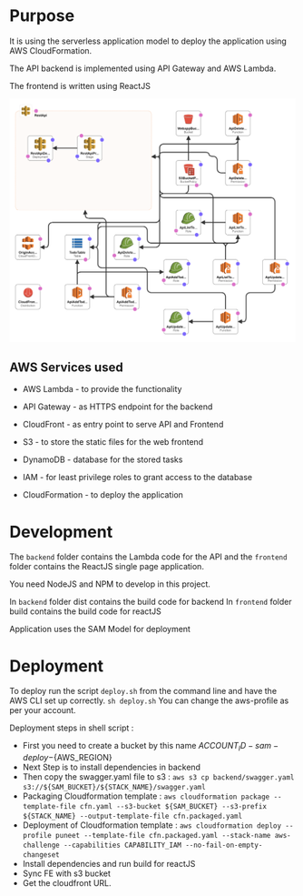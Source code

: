 # Purpose
It is using the serverless application model to deploy the application using AWS CloudFormation.

The API backend is implemented using API Gateway and AWS Lambda.

The frontend is written using ReactJS

![Architecture](architecture.png)

## AWS Services used

* AWS Lambda - to provide the functionality
* API Gateway - as HTTPS endpoint for the backend
* CloudFront - as entry point to serve API and Frontend
* S3 - to store the static files for the web frontend
* DynamoDB -  database for the stored tasks
* IAM - for least privilege roles to grant access to the database


* CloudFormation - to deploy the application

# Development

The `backend` folder contains the Lambda code for the API and the `frontend` folder contains the ReactJS single page application.

You need NodeJS and NPM to develop in this project.

In `backend` folder dist contains the build code for backend
In `frontend` folder build contains the build code for reactJS

Application uses the SAM Model for deployment

# Deployment

To deploy run the script `deploy.sh` from the command line and have the AWS CLI set up correctly.
`sh deploy.sh`
You can change the aws-profile as per your account.

Deployment steps in shell script :

* First you need to create a bucket by this name ${ACCOUNT_ID}-sam-deploy-${AWS_REGION}
* Next Step is to install dependencies in backend
* Then copy the swagger.yaml file to s3 :  `aws s3 cp backend/swagger.yaml s3://${SAM_BUCKET}/${STACK_NAME}/swagger.yaml`
* Packaging Cloudformation template : `aws cloudformation package --template-file cfn.yaml --s3-bucket ${SAM_BUCKET} --s3-prefix ${STACK_NAME} --output-template-file cfn.packaged.yaml`
* Deployment of Cloudformation template : `aws cloudformation deploy --profile puneet --template-file cfn.packaged.yaml --stack-name aws-challenge --capabilities CAPABILITY_IAM --no-fail-on-empty-changeset`
* Install dependencies and run build for reactJS
* Sync FE with s3 bucket
* Get the cloudfront URL.

